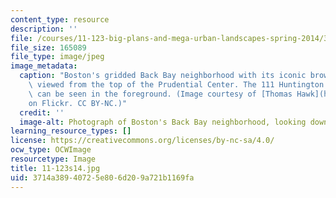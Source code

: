 ```yaml
---
content_type: resource
description: ''
file: /courses/11-123-big-plans-and-mega-urban-landscapes-spring-2014/3714a38940725e806d209a721b1169fa_11-123s14.jpg
file_size: 165089
file_type: image/jpeg
image_metadata:
  caption: "Boston's gridded Back Bay neighborhood with its iconic brownstones, as\
    \ viewed from the top of the Prudential Center. The 111 Huntington Avenue skyscraper\
    \ can be seen in the foreground. (Image courtesy of [Thomas Hawk](https://www.flickr.com/photos/thomashawk/15871690462)\_\
    on Flickr. CC BY-NC.)"
  credit: ''
  image-alt: Photograph of Boston's Back Bay neighborhood, looking down from a skyscraper.
learning_resource_types: []
license: https://creativecommons.org/licenses/by-nc-sa/4.0/
ocw_type: OCWImage
resourcetype: Image
title: 11-123s14.jpg
uid: 3714a389-4072-5e80-6d20-9a721b1169fa
---
```

